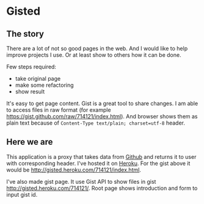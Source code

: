 Gisted
======

The story
---------

There are a lot of not so good pages in the web. And I would like to help improve projects I use. Or at least show to others how it can be done.

Few steps required:

* take original page
* make some refactoring
* show result

It's easy to get page content. Gist is a great tool to share changes. I am able to access files in raw format (for example https://gist.github.com/raw/714121/index.html). And browser shows them as plain text because of `Content-Type text/plain; charset=utf-8` header.

Here we are
-----------

This application is a proxy that takes data from [Github](http://github.com) and returns it to user with corresponding header. I've hosted it on [Heroku](http://heroku.com). For the gist above it would be http://gisted.heroku.com/714121/index.html.

I've also made gist page. It use Gist API to show files in gist http://gisted.heroku.com/714121/. Root page shows introduction and form to input gist id.
